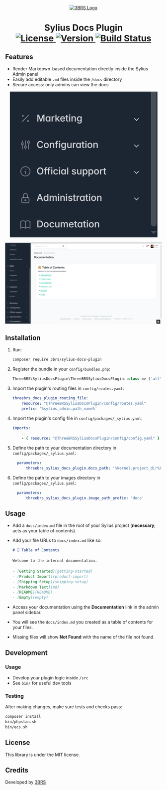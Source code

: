 <p align="center">
  <a href="https://www.3brs.com" target="_blank">
    <img src="https://3brs1.fra1.cdn.digitaloceanspaces.com/3brs/logo/3BRS-logo-sylius-200.png" alt="3BRS Logo"/>
  </a>
</p>

<h1 align="center">
  Sylius Docs Plugin <br />
  <a href="https://packagist.org/packages/3brs/sylius-docs-plugin" title="License" target="_blank">
    <img src="https://img.shields.io/packagist/l/3brs/sylius-docs-plugin" alt="License" />
  </a>
  <a href="https://packagist.org/packages/3brs/sylius-docs-plugin" title="Version" target="_blank">
    <img src="https://img.shields.io/packagist/v/3brs/sylius-docs-plugin" alt="Version" />
  </a>
  <a href="https://circleci.com/gh/3BRS/sylius-docs-plugin" title="Build status" target="_blank">
    <img src="https://circleci.com/gh/3BRS/sylius-docs-plugin.svg?style=shield" alt="Build Status" />
  </a>
</h1>

## Features

- Render Markdown-based documentation directly inside the Sylius Admin panel
- Easily add editable `.md` files inside the `/docs` directory
- Secure access: only admins can view the docs

<p align="center">
  <img src="https://github.com/3BRS/sylius-docs-plugin/blob/SLS-28-Sylius-docs-plugin/doc/documentation_menu.png?raw=true" alt="Admin Screenshot" />
</p> 

<p align="center">
  <img src="https://github.com/3BRS/sylius-docs-plugin/blob/SLS-28-Sylius-docs-plugin/doc/doc_index.png?raw=true" alt="Admin Screenshot" />
</p>

## Installation

1. Run:

    ```bash
    composer require 3brs/sylius-docs-plugin
    ```

2. Register the bundle in your `config/bundles.php`:

    ```php
    ThreeBRS\SyliusDocsPlugin\ThreeBRSSyliusDocsPlugin::class => ['all' => true],
    ```

3. Import the plugin's routing files in `config/routes.yaml`:

    ```yaml
    threebrs_docs_plugin_routing_file:
        resource: "@ThreeBRSSyliusDocsPlugin/config/routes.yaml"
        prefix: '%sylius_admin.path_name%'
    ```

4. Import the plugin's config file in `config/packages/_sylius.yaml`:

    ```yaml
    imports:
        ...
        - { resource: "@ThreeBRSSyliusDocsPlugin/config/config.yaml" }
    ```
5. Define the path to your documentation directory in `config/packages/_sylius.yaml`:

    ```yaml
      parameters:
          threebrs_sylius_docs_plugin.docs_path: '%kernel.project_dir%/docs'
    ```
6. Define the path to your images directory in `config/packages/_sylius.yaml`:

    ```yaml
      parameters:
          threebrs_sylius_docs_plugin.image_path_prefix: 'docs' 
    ```
## Usage

- Add a `docs/index.md` file in the root of your Sylius project (**necessary**; acts as your table of contents).
- Add your file URLs to `docs/index.md` like so:

    ```md
    # 🧭 Table of Contents

    Welcome to the internal documentation.

    - [Getting Started](getting-started)
    - [Product Import](product-import)
    - [Shipping Setup](shipping-setup)
    - [Markdown Text](md)
    - [README](README)
    - [Empty](empty)
    ```

- Access your documentation using the **Documentation** link in the admin panel sidebar.
- You will see the `docs/index.md` you created as a table of contents for your files.
- Missing files will show **Not Found** with the name of the file not found.

## Development

### Usage

- Develop your plugin logic inside `/src`
- See `bin/` for useful dev tools

### Testing

After making changes, make sure tests and checks pass:

```bash
composer install
bin/phpstan.sh
bin/ecs.sh
```
License
-------
This library is under the MIT license.

Credits
-------
Developed by [3BRS](https://3brs.com)

